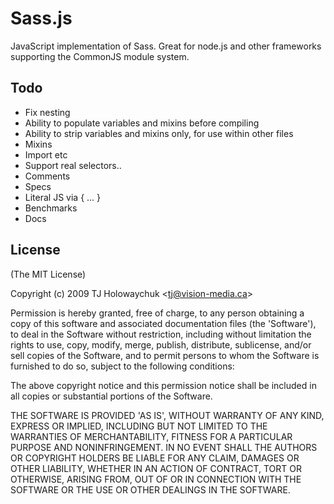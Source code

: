 
# Sass.js

  JavaScript implementation of Sass. Great for node.js and other
  frameworks supporting the CommonJS module system.
  
## Todo

  * Fix nesting
  * Ability to populate variables and mixins before compiling
  * Ability to strip variables and mixins only, for use within other files
  * Mixins
  * Import etc
  * Support real selectors..
  * Comments
  * Specs
  * Literal JS via { ... }
  * Benchmarks
  * Docs

## License 

(The MIT License)

Copyright (c) 2009 TJ Holowaychuk &lt;tj@vision-media.ca&gt;

Permission is hereby granted, free of charge, to any person obtaining
a copy of this software and associated documentation files (the
'Software'), to deal in the Software without restriction, including
without limitation the rights to use, copy, modify, merge, publish,
distribute, sublicense, and/or sell copies of the Software, and to
permit persons to whom the Software is furnished to do so, subject to
the following conditions:

The above copyright notice and this permission notice shall be
included in all copies or substantial portions of the Software.

THE SOFTWARE IS PROVIDED 'AS IS', WITHOUT WARRANTY OF ANY KIND,
EXPRESS OR IMPLIED, INCLUDING BUT NOT LIMITED TO THE WARRANTIES OF
MERCHANTABILITY, FITNESS FOR A PARTICULAR PURPOSE AND NONINFRINGEMENT.
IN NO EVENT SHALL THE AUTHORS OR COPYRIGHT HOLDERS BE LIABLE FOR ANY
CLAIM, DAMAGES OR OTHER LIABILITY, WHETHER IN AN ACTION OF CONTRACT,
TORT OR OTHERWISE, ARISING FROM, OUT OF OR IN CONNECTION WITH THE
SOFTWARE OR THE USE OR OTHER DEALINGS IN THE SOFTWARE.